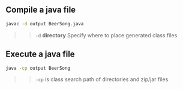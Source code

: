## Compile a java file
```bash
javac -d output BeerSong.java
```
>> `-d` **directory** Specify where to place generated class files

## Execute a java file
```bash
java -cp output BeerSong
```
>> `-cp` is class search path of directories and zip/jar files